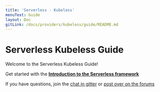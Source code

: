 ```yaml
---
title: 'Serverless - Kubeless'
menuText: Guide
layout: Doc
gitLink: /docs/providers/kubeless/guide/README.md
---
```


# Serverless Kubeless Guide

Welcome to the Serverless Kubeless Guide!

Get started with the **[Introduction to the Serverless framework](./intro)**

If you have questions, join the [chat in gitter](https://gitter.im/serverless/serverless) or [post over on the forums](http://forum.serverless.com/)
